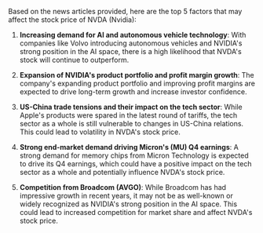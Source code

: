 Based on the news articles provided, here are the top 5 factors that may affect the stock price of NVDA (Nvidia):

1. **Increasing demand for AI and autonomous vehicle technology**: With companies like Volvo introducing autonomous vehicles and NVIDIA's strong position in the AI space, there is a high likelihood that NVDA's stock will continue to outperform.

2. **Expansion of NVIDIA's product portfolio and profit margin growth**: The company's expanding product portfolio and improving profit margins are expected to drive long-term growth and increase investor confidence.

3. **US-China trade tensions and their impact on the tech sector**: While Apple's products were spared in the latest round of tariffs, the tech sector as a whole is still vulnerable to changes in US-China relations. This could lead to volatility in NVDA's stock price.

4. **Strong end-market demand driving Micron's (MU) Q4 earnings**: A strong demand for memory chips from Micron Technology is expected to drive its Q4 earnings, which could have a positive impact on the tech sector as a whole and potentially influence NVDA's stock price.

5. **Competition from Broadcom (AVGO)**: While Broadcom has had impressive growth in recent years, it may not be as well-known or widely recognized as NVIDIA's strong position in the AI space. This could lead to increased competition for market share and affect NVDA's stock price.